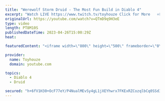 ```yaml
---
title: "Werewolf Storm Druid - The Most Fun Build in Diablo 4"
excerpt: "Watch LIVE https://www.twitch.tv/toyhouze Click for More   ⭐Popular Playlists ⭐ Diablo 4 Playlist ..."
originalUrl: https://youtube.com/watch?v=QTmD9q9H3eE
type: video
length: PT8M10S
publishedDateTime: 2023-04-26T15:00:29Z
heat: 

featuredContent: "<iframe width=\"800\" height=\"500\" frameborder=\"0\" src=\"https://www.youtube.com/embed/QTmD9q9H3eE\" allow=\"accelerometer; autoplay; encrypted-media; gyroscope; picture-in-picture\" allowfullscreen></iframe>"

provider:
  name: Toyhouze
  domain: youtube.com

topics:
  - Diablo 4
  - Druid

secured: "h+6fV1H30+OcF77eY/P4NualMEvSy4gL1jXEYhwrx7FKExRZCozqlbCq0SSd3nSWdlwj9Aa+UH0DK990uDFJExrZgNbz60QEb4ehL0Bqdw9qmBgU6dwrRAA1YNMK7m37oJawZvYE9PbsqJRWouE+ZP0QOtxGu+3kS3TWvmRWC63Bzqqb9hsaeBdftpqLC1O+w66EP9/Oac3nhMOs1u9oq3pG9qDMcVvfzLrsHkxxfbpjHRwSvAloT2xeovZx5Qo3i0SngE2KAuNsxT6m+PPYTmfbMrCMDqQouL20gkgb1M4qFdvdr4g1EWA6R04pPXh9kMkyf2Je/PI9IoksLqgjloQKdl8+Qcf/Wjo5hS5D0x5/u68czXXrWVqL5K3FNfk8FYis6qBp1uktMtdywQdDukjYsi2SlI5LU+ky4Vj7KKM=;d2Aw6gmQau7sUwFDAjwFPQ=="
---
```


